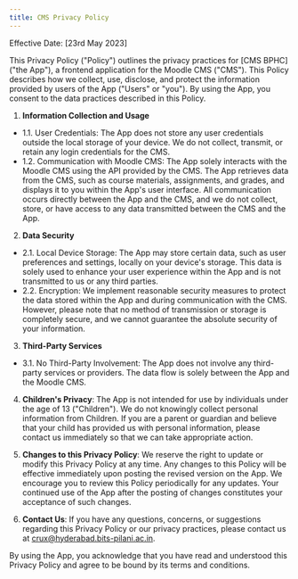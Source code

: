 ```yaml
---
title: CMS Privacy Policy
---
```


Effective Date: [23rd May 2023]

This Privacy Policy ("Policy") outlines the privacy practices for [CMS BPHC] ("the App"), a frontend application for the Moodle CMS ("CMS"). This Policy describes how we collect, use, disclose, and protect the information provided by users of the App ("Users" or "you"). By using the App, you consent to the data practices described in this Policy.

1. **Information Collection and Usage**
  - 1.1. User Credentials: The App does not store any user credentials outside the local storage of your device. We do not collect, transmit, or retain any login credentials for the CMS.
  - 1.2. Communication with Moodle CMS: The App solely interacts with the Moodle CMS using the API provided by the CMS. The App retrieves data from the CMS, such as course materials, assignments, and grades, and displays it to you within the App's user interface. All communication occurs directly between the App and the CMS, and we do not collect, store, or have access to any data transmitted between the CMS and the App.

2. **Data Security**
  - 2.1. Local Device Storage: The App may store certain data, such as user preferences and settings, locally on your device's storage. This data is solely used to enhance your user experience within the App and is not transmitted to us or any third parties.
  - 2.2. Encryption: We implement reasonable security measures to protect the data stored within the App and during communication with the CMS. However, please note that no method of transmission or storage is completely secure, and we cannot guarantee the absolute security of your information.

3. **Third-Party Services**
  - 3.1. No Third-Party Involvement: The App does not involve any third-party services or providers. The data flow is solely between the App and the Moodle CMS.

4. **Children's Privacy**: The App is not intended for use by individuals under the age of 13 ("Children"). We do not knowingly collect personal information from Children. If you are a parent or guardian and believe that your child has provided us with personal information, please contact us immediately so that we can take appropriate action.

5. **Changes to this Privacy Policy**: We reserve the right to update or modify this Privacy Policy at any time. Any changes to this Policy will be effective immediately upon posting the revised version on the App. We encourage you to review this Policy periodically for any updates. Your continued use of the App after the posting of changes constitutes your acceptance of such changes.

6. **Contact Us**: If you have any questions, concerns, or suggestions regarding this Privacy Policy or our privacy practices, please contact us at [crux@hyderabad.bits-pilani.ac.in](mailto:crux@hyderabad.bits-pilani.ac.in).

By using the App, you acknowledge that you have read and understood this Privacy Policy and agree to be bound by its terms and conditions.